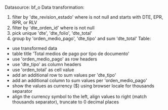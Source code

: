 Datasource: bf_o
Data transformation:
1. filter by 'dte_revision_estado' where is not null and starts with DTE, EPR, RPR, or RLV
2. filter by 'dte_orden_id' where is not null
3. pick unique 'dte', 'dte_folio', 'dte_total'
4. group by 'orden_medio_pago', 'dte_tipo' and sum 'dte_total'
Table:
* use transformed data
* table title 'Total medios de pago por tipo de documento'
* use 'orden_medio_pago' as row headers
* use 'dte_tipo' as column headers
* use 'orden_total' as cell value
* add an additional row to sum values per 'dte_tipo'
* add an additional column to sum values per 'orden_medio_pago'
* show the values as currency ($) using browser locale for thousands separator
* align the currency symbol to the left, align values to right (match thousands separator), truncate to 0 decimal places
